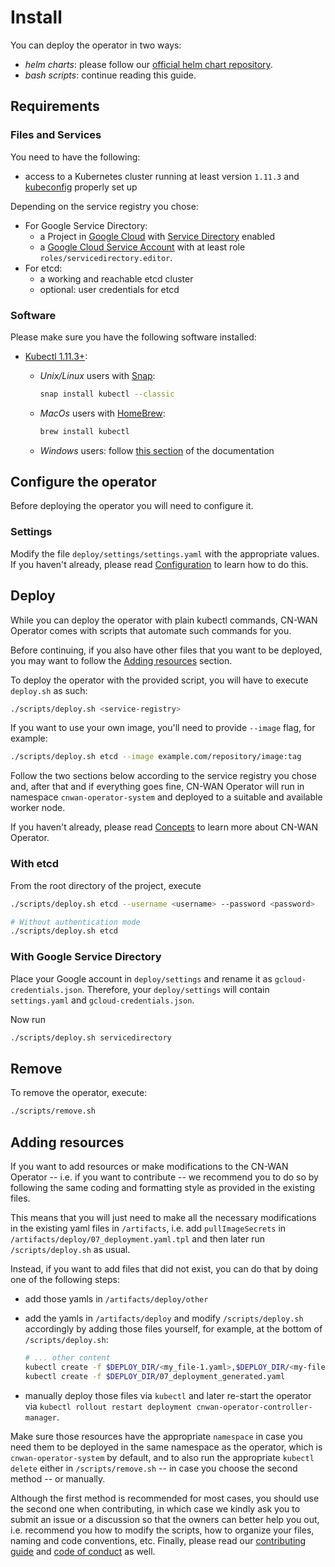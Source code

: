 # Install

You can deploy the operator in two ways:

* *helm charts*: please follow our [official helm chart repository](https://github.com/CloudNativeSDWAN/cnwan-helm-charts).
* *bash scripts*: continue reading this guide.

## Requirements

### Files and Services

You need to have the following:

* access to a Kubernetes cluster running at least version `1.11.3` and [kubeconfig](https://kubernetes.io/docs/tasks/access-application-cluster/configure-access-multiple-clusters/) properly set up

Depending on the service registry you chose:

* For Google Service Directory:
  * a Project in [Google Cloud](https://console.cloud.google.com/) with [Service Directory](https://cloud.google.com/service-directory) enabled
  * a [Google Cloud Service Account](https://cloud.google.com/iam/docs/service-accounts) with at least role `roles/servicedirectory.editor`.
* For etcd:
  * a working and reachable etcd cluster
  * optional: user credentials for etcd

### Software

Please make sure you have the following software installed:

* [Kubectl 1.11.3+](https://kubernetes.io/docs/tasks/tools/install-kubectl/):
  * *Unix/Linux* users with [Snap](https://snapcraft.io/docs/installing-snapd):

    ```bash
    snap install kubectl --classic
    ```

  * *MacOs* users with [HomeBrew](https://brew.sh/):

    ```bash
    brew install kubectl
    ```

  * *Windows* users: follow [this section](https://kubernetes.io/docs/tasks/tools/install-kubectl/#install-kubectl-on-windows) of the documentation

## Configure the operator

Before deploying the operator you will need to configure it.

### Settings

Modify the file `deploy/settings/settings.yaml` with the appropriate values. If you haven't already, please read [Configuration](./configuration.md) to learn how to do this.

## Deploy

While you can deploy the operator with plain kubectl commands, CN-WAN Operator comes with scripts that automate such commands for you.

Before continuing, if you also have other files that you want to be deployed, you may want to follow the [Adding resources](#adding-resources) section.

To deploy the operator with the provided script, you will have to execute `deploy.sh` as such:

```bash
./scripts/deploy.sh <service-registry>
```

If you want to use your own image, you'll need to provide `--image` flag, for example:

```bash
./scripts/deploy.sh etcd --image example.com/repository/image:tag
```

Follow the two sections below according to the service registry you chose and, after that and if everything goes fine, CN-WAN Operator will run in namespace `cnwan-operator-system` and deployed to a suitable and available worker node.

If you haven't already, please read [Concepts](./concepts.md) to learn more about CN-WAN Operator.

### With etcd

From the root directory of the project, execute

```bash
./scripts/deploy.sh etcd --username <username> --password <password>

# Without authentication mode
./scripts/deploy.sh etcd
```

### With Google Service Directory

Place your Google account in `deploy/settings` and rename it as `gcloud-credentials.json`. Therefore, your `deploy/settings` will contain `settings.yaml` and `gcloud-credentials.json`.

Now run

```bash
./scripts/deploy.sh servicedirectory
```

## Remove

To remove the operator, execute:

```bash
./scripts/remove.sh
```

## Adding resources

If you want to add resources or make modifications to the CN-WAN Operator -- i.e. if you want to contribute -- we recommend you to do so by following the same coding and formatting style as provided in the existing files.

This means that you will just need to make all the necessary modifications in the existing yaml files in `/artifacts`, i.e. add `pullImageSecrets` in `/artifacts/deploy/07_deployment.yaml.tpl` and then later run `/scripts/deploy.sh` as usual.

Instead, if you want to add files that did not exist, you can do that by doing one of the following steps:

* add those yamls in `/artifacts/deploy/other`
* add the yamls in `/artifacts/deploy` and modify `/scripts/deploy.sh` accordingly by adding those files yourself, for example, at the bottom of `/scripts/deploy.sh`:

    ```bash
    # ... other content
    kubectl create -f $DEPLOY_DIR/<my_file-1.yaml>,$DEPLOY_DIR/<my-file-2.yaml>
    kubectl create -f $DEPLOY_DIR/07_deployment_generated.yaml
    ```

* manually deploy those files via `kubectl` and later re-start the operator via `kubectl rollout restart deployment cnwan-operator-controller-manager`.

Make sure those resources have the appropriate `namespace` in case you need them to be deployed in the same namespace as the operator, which is `cnwan-operator-system` by default, and to also run the appropriate `kubectl delete` either in `/scripts/remove.sh` -- in case you choose the second method -- or manually.

Although the first method is recommended for most cases, you should use the second one when contributing, in which case we kindly ask you to submit an issue or a discussion so that the owners can better help you out, i.e. recommend you how to modify the scripts, how to organize your files, naming and code conventions, etc. Finally, please read our [contributing guide](../README.md#contributing) and [code of conduct](../code-of-conduct.md) as well.
